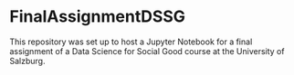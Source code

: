 # FinalAssignmentDSSG

This repository was set up to host a Jupyter Notebook for a final assignment of a Data Science for Social Good course at the University of Salzburg. 
